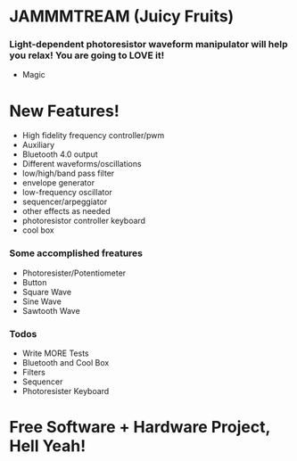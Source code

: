 # JAMMMTREAM (Juicy Fruits)

### Light-dependent photoresistor waveform manipulator will help you relax! You are going to LOVE it!

  - Magic

# New Features!
 - High fidelity frequency controller/pwm
 - Auxiliary
 - Bluetooth 4.0 output
 - Different waveforms/oscillations
 - low/high/band pass filter
 - envelope generator
 - low-frequency oscillator
 - sequencer/arpeggiator
 - other effects as needed
 - photoresistor controller keyboard
 - cool box

### Some accomplished freatures
 - Photoresister/Potentiometer
 - Button
 - Square Wave
 - Sine Wave
 - Sawtooth Wave

### Todos

 - Write MORE Tests
 - Bluetooth and Cool Box
 - Filters
 - Sequencer
 - Photoresister Keyboard


**Free Software + Hardware Project, Hell Yeah!**
=
